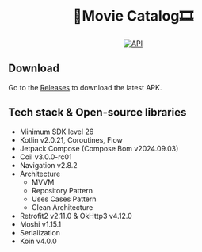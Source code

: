 <h1 align="center">🎥Movie Catalog🎞️</h1>

<p align="center">
  <a href="https://android-arsenal.com/api?level=26"><img alt="API" src="https://img.shields.io/badge/API-26%2B-brightgreen.svg?style=flat"/></a>
</p>

## Download
Go to the [Releases](https://github.com/normss/MovieCatalogApp/releases) to download the latest APK.

## Tech stack & Open-source libraries
* Minimum SDK level 26
* Kotlin v2.0.21, Coroutines, Flow
* Jetpack Compose (Compose Bom v2024.09.03)
* Coil v3.0.0-rc01
* Navigation v2.8.2
* Architecture
  * MVVM
  * Repository Pattern
  * Uses Cases Pattern
  * Clean Architecture
* Retrofit2 v2.11.0 & OkHttp3 v4.12.0
* Moshi v1.15.1
* Serialization
* Koin v4.0.0
